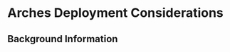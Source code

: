 <!-- sectionTitle: Pre-course A: Deployment Considerations -->

# Arches Deployment Considerations
## Background Information

